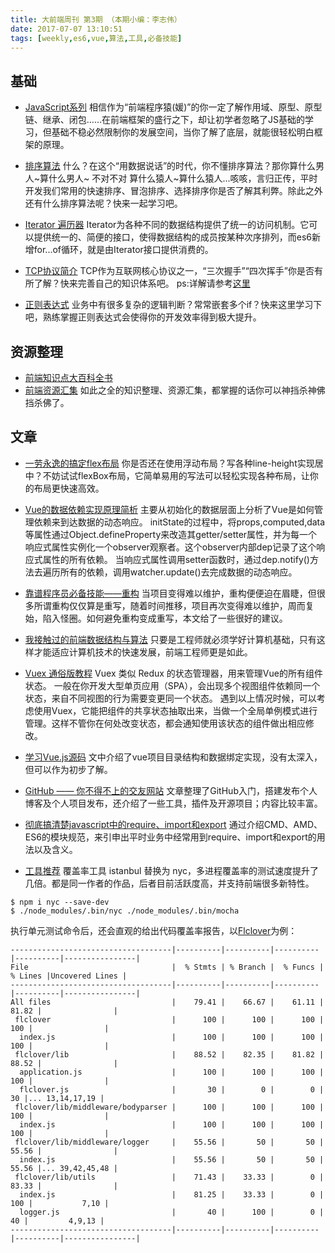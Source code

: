 ```yaml
---
title: 大前端周刊 第3期 （本期小编：李志伟）
date: 2017-07-07 13:10:51
tags: [weekly,es6,vue,算法,工具,必备技能]
---
```


## 基础
* [JavaScript系列](https://juejin.im/post/59278e312f301e006c2e1510)
相信作为“前端程序猿(媛)”的你一定了解作用域、原型、原型链、继承、闭包……在前端框架的盛行之下，却让初学者忽略了JS基础的学习，但基础不稳必然限制你的发展空间，当你了解了底层，就能很轻松明白框架的原理。

* [排序算法](https://juejin.im/post/57dcd394a22b9d00610c5ec8)
什么？在这个“用数据说话”的时代，你不懂排序算法？那你算什么男人~算什么男人~ 不对不对 算什么猿人~算什么猿人...咳咳，言归正传，平时开发我们常用的快速排序、冒泡排序、选择排序你是否了解其利弊。除此之外还有什么排序算法呢？快来一起学习吧。

* [Iterator 遍历器](http://es6.ruanyifeng.com/#docs/iterator)
Iterator为各种不同的数据结构提供了统一的访问机制。它可以提供统一的、简便的接口，使得数据结构的成员按某种次序排列，而es6新增for...of循环，就是由Iterator接口提供消费的。

* [TCP协议简介](http://www.ruanyifeng.com/blog/2017/06/tcp-protocol.html)
TCP作为互联网核心协议之一，“三次握手”“四次挥手”你是否有所了解？快来完善自己的知识体系吧。
ps:详解请参考[这里](http://www.jianshu.com/p/ef892323e68f)

* [正则表达式](http://www.jianshu.com/p/e7bb97218946)
业务中有很多复杂的逻辑判断？常常嵌套多个if？快来这里学习下吧，熟练掌握正则表达式会使得你的开发效率得到极大提升。

## 资源整理
* [前端知识点大百科全书](https://github.com/Wscats/Good-text-Share)
* [前端资源汇集](http://www.jianshu.com/p/c3dae0951f74)
如此之全的知识整理、资源汇集，都掌握的话你可以神挡杀神佛挡杀佛了。

## 文章

* [一劳永逸的搞定flex布局](https://juejin.im/post/58e3a5a0a0bb9f0069fc16bb)
你是否还在使用浮动布局？写各种line-height实现居中？不妨试试flexBox布局，它简单易用的写法可以轻松实现各种布局，让你的布局更快速高效。

* [Vue的数据依赖实现原理简析](https://segmentfault.com/a/1190000010014281)
主要从初始化的数据层面上分析了Vue是如何管理依赖来到达数据的动态响应。
initState的过程中，将props,computed,data等属性通过Object.defineProperty来改造其getter/setter属性，并为每一个响应式属性实例化一个observer观察者。这个observer内部dep记录了这个响应式属性的所有依赖。
当响应式属性调用setter函数时，通过dep.notify()方法去遍历所有的依赖，调用watcher.update()去完成数据的动态响应。

* [靠谱程序员必备技能——重构](https://mp.weixin.qq.com/s?__biz=MzIyNjE4NjI2Nw==&mid=2652558943&idx=1&sn=1516afcf876b9fb4a17ce048c5ade58d)
当项目变得难以维护，重构便便迫在眉睫，但很多所谓重构仅仅算是重写，随着时间推移，项目再次变得难以维护，周而复始，陷入怪圈。如何避免重构变成重写，本文给了一些很好的建议。

* [我接触过的前端数据结构与算法](https://zhuanlan.zhihu.com/p/27659059)
只要是工程师就必须学好计算机基础，只有这样才能适应计算机技术的快速发展，前端工程师更是如此。

* [Vuex 通俗版教程](https://yeaseonzhang.github.io/2017/03/16/Vuex-%E9%80%9A%E4%BF%97%E7%89%88/)
Vuex 类似 Redux 的状态管理器，用来管理Vue的所有组件状态。
一般在你开发大型单页应用（SPA），会出现多个视图组件依赖同一个状态，来自不同视图的行为需要变更同一个状态。
遇到以上情况时候，可以考虑使用Vuex，它能把组件的共享状态抽取出来，当做一个全局单例模式进行管理。这样不管你在何处改变状态，都会通知使用该状态的组件做出相应修改。

* [学习Vue.js源码](https://stffe.github.io/vue/2017/03/03/%E5%AD%A6%E4%B9%A0Vue%E6%BA%90%E7%A0%81.html)
文中介绍了vue项目目录结构和数据绑定实现，没有太深入，但可以作为初步了解。

* [GitHub —— 你不得不上的交友网站](https://segmentfault.com/a/1190000009985489#articleHeader9)
文章整理了GitHub入门，搭建发布个人博客及个人项目发布，还介绍了一些工具，插件及开源项目；内容比较丰富。

* [彻底搞清楚javascript中的require、import和export](http://meiminjun.github.io/import%E5%92%8Cexport%E7%AC%94%E8%AE%B0/)
通过介绍CMD、AMD、ES6的模块规范，来引申出平时业务中经常用到require、import和export的用法以及含义。

* [工具推荐](https://github.com/istanbuljs/nyc)
覆盖率工具 istanbul 替换为 nyc，多进程覆盖率的测试速度提升了几倍。都是同一作者的作品，后者目前活跃度高，并支持前端很多新特性。

```
$ npm i nyc --save-dev
$ ./node_modules/.bin/nyc ./node_modules/.bin/mocha
```
执行单元测试命令后，还会直观的给出代码覆盖率报告，以[Flclover](http://flcloverjs.org/)为例：
```
------------------------------------|----------|----------|----------|----------|----------------|
File                                |  % Stmts | % Branch |  % Funcs |  % Lines |Uncovered Lines |
------------------------------------|----------|----------|----------|----------|----------------|
All files                           |    79.41 |    66.67 |    61.11 |    81.82 |                |
 flclover                           |      100 |      100 |      100 |      100 |                |
  index.js                          |      100 |      100 |      100 |      100 |                |
 flclover/lib                       |    88.52 |    82.35 |    81.82 |    88.52 |                |
  application.js                    |      100 |      100 |      100 |      100 |                |
  flclover.js                       |       30 |        0 |        0 |       30 |... 13,14,17,19 |
 flclover/lib/middleware/bodyparser |      100 |      100 |      100 |      100 |                |
  index.js                          |      100 |      100 |      100 |      100 |                |
 flclover/lib/middleware/logger     |    55.56 |       50 |       50 |    55.56 |                |
  index.js                          |    55.56 |       50 |       50 |    55.56 |... 39,42,45,48 |
 flclover/lib/utils                 |    71.43 |    33.33 |        0 |    83.33 |                |
  index.js                          |    81.25 |    33.33 |        0 |      100 |           7,10 |
  logger.js                         |       40 |      100 |        0 |       40 |         4,9,13 |
------------------------------------|----------|----------|----------|----------|----------------|
```
